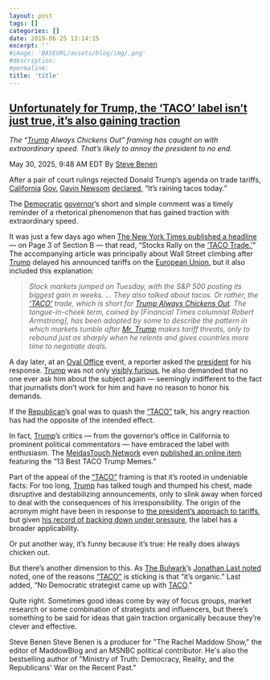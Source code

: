```yaml
---
layout: post
tags: []
categories: []
date: 2019-06-25 13:14:15
excerpt: ''
#image: 'BASEURL/assets/blog/img/.png'
#description:
#permalink:
title: 'title'
---
```



## [Unfortunately for Trump, the ‘TACO’ label isn’t just true, it’s also gaining traction](https://www.msnbc.com/rachel-maddow-show/maddowblog/trump-taco-label-always-chickens-out-rcna209930)

*The “[Trump]() Always Chickens Out” framing has caught on with extraordinary speed. That’s likely to annoy the president to no end.*

May 30, 2025, 9:48 AM EDT
By [Steve Benen](https://www.msnbc.com/author/steve-benen-ncpn433601)

After a pair of court rulings rejected Donald Trump’s agenda on trade tariffs, [California]() [Gov.]() [Gavin Newsom]() [declared](https://www.politico.com/news/2025/05/29/blue-states-cheer-trumps-tariff-setbacks-00375415), “It’s raining tacos today.”

The [Democratic]() [governor]()’s short and simple comment was a timely reminder of a rhetorical phenomenon that has gained traction with extraordinary speed.

It was just a few days ago when [The New York Times published a headline](https://www.nytimes.com/2025/05/27/business/stock-market-trump-tariffs.html) — on Page 3 of Section B — that read, “Stocks Rally on the [‘TACO Trade.’]()” The accompanying article was principally about Wall Street climbing after [Trump]() delayed his announced tariffs on the [European Union](), but it also included this explanation:

> *Stock markets jumped on Tuesday, with the S&P 500 posting its biggest gain in weeks. ... They also talked about tacos. Or rather, the [‘TACO’]() trade, which is short for [Trump Always Chickens Out](). The tongue-in-cheek term, coined by [Financial Times columnist Robert Armstrong], has been adopted by some to describe the pattern in which markets tumble after [Mr. Trump]() makes tariff threats, only to rebound just as sharply when he relents and gives countries more time to negotiate deals.*

A day later, at an [Oval Office]() event, a reporter asked the [president]() for his response. [Trump]() was not only [visibly furious](https://bsky.app/profile/thebulwark.com/post/3lqapflebs22u), he also demanded that no one ever ask him about the subject again — seemingly indifferent to the fact that journalists don’t work for him and have no reason to honor his demands.

If the [Republican]()’s goal was to quash the [“TACO”]() talk, his angry reaction has had the opposite of the intended effect.

In fact, [Trump]()’s critics — from the governor’s office in California to prominent political commentators — have embraced the label with enthusiasm. The [MeidasTouch Network]() even [published an online item](https://www.meidasplus.com/p/13-best-taco-trump-memes?r=9qw74&triedRedirect=true) featuring the “13 Best TACO Trump Memes.”

Part of the appeal of the [“TACO”]() framing is that it’s rooted in undeniable facts: For too long, [Trump]() has talked tough and thumped his chest, made disruptive and destabilizing announcements, only to slink away when forced to deal with the consequences of his irresponsibility. The origin of the acronym might have been in response to [the president’s approach to tariffs](https://www.nbcnews.com/politics/trump-administration/10-trump-threatened-backtracked-tariffs-wall-street-embraces-taco-trad-rcna209450), but given [his record of backing down under pressure](https://www.msnbc.com/rachel-maddow-show/maddowblog/president-paper-tiger-trump-earns-reputation-backing-pressure-rcna206479), the label has a broader applicability.

Or put another way, it’s funny because it’s true: He really does always chicken out.

But there’s another dimension to this. As [The Bulwark]()’s [Jonathan Last noted](https://www.thebulwark.com/p/community-before-strategy-taco-trump-always-chickens-out?publication_id=87281&post_id=164564493&isFreemail=false&r=2fku&triedRedirect=true) noted, one of the reasons [“TACO”]() is sticking is that “it’s organic.” Last added, “No Democratic strategist came up with [TACO]().”

Quite right. Sometimes good ideas come by way of focus groups, market research or some combination of strategists and influencers, but there’s something to be said for ideas that gain traction organically because they’re clever and effective.

Steve Benen
Steve Benen is a producer for "The Rachel Maddow Show," the editor of MaddowBlog and an MSNBC political contributor. He's also the bestselling author of "Ministry of Truth: Democracy, Reality, and the Republicans' War on the Recent Past."
